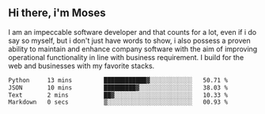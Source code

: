 ## Hi there, i'm Moses

I am an impeccable software developer and that counts for a lot, even if i do say so myself, but i don't just have words to show, i also possess a proven ability to maintain and enhance company software with the aim of improving operational functionality in line with business requirement. I build for the web and businesses with my favorite stacks.
<!--START_SECTION:waka-->

```txt
Python     13 mins         ████████████▓░░░░░░░░░░░░   50.71 %
JSON       10 mins         █████████▓░░░░░░░░░░░░░░░   38.03 %
Text       2 mins          ██▓░░░░░░░░░░░░░░░░░░░░░░   10.33 %
Markdown   0 secs          ▒░░░░░░░░░░░░░░░░░░░░░░░░   00.93 %
```

<!--END_SECTION:waka-->
